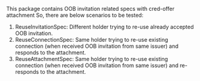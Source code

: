 This package contains OOB invitation related specs with cred-offer attachment
So, there are below scenarios to be tested:

1. ReuseInvitationSpec: Different holder trying to re-use already accepted OOB invitation.
2. ReuseConnectionSpec: Same holder trying to re-use existing connection (when received OOB invitation from same issuer) and responds to the attachment.
3. ReuseAttachmentSpec: Same holder trying to re-use existing connection (when received OOB invitation from same issuer) and re-responds to the attachment.